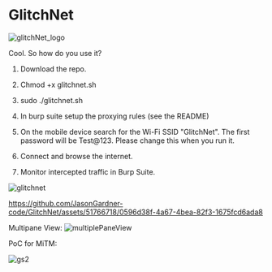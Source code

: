# GlitchNet

![glitchNet_logo](https://github.com/JasonGardner-code/GlitchNet/assets/51766718/d8c8a560-c5db-423c-8b8d-7347d329eb82)

Cool. So how do you use it?

1. Download the repo.

2. Chmod +x glitchnet.sh

3. sudo ./glitchnet.sh 

4. In burp suite setup the proxying rules (see the README)

5. On the mobile device search for the Wi-Fi SSID "GlitchNet". The first password will be Test@123. Please change this when you run it.

6. Connect and browse the internet.

7. Monitor intercepted traffic in Burp Suite.

![glitchnet](https://github.com/JasonGardner-code/GlitchNet/assets/51766718/3793d97d-1dfa-46d6-bfbb-c68c737357f3)



https://github.com/JasonGardner-code/GlitchNet/assets/51766718/0596d38f-4a67-4bea-82f3-1675fcd6ada8



Multipane View:
![multiplePaneView](https://github.com/JasonGardner-code/GlitchNet/assets/51766718/1640129a-0a93-45ba-9ea4-505e44f53d9f)


PoC for MiTM:

![gs2](https://github.com/JasonGardner-code/GlitchNet/assets/51766718/b939f9cd-83be-40a9-9bc4-221652ca4f16)



